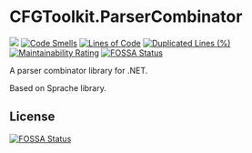 # CFGToolkit.ParserCombinator
[<img src="https://img.shields.io/nuget/vpre/CFGToolkit.ParserCombinator.svg">]( https://www.nuget.org/packages/CFGToolkit.ParserCombinator)
[![Code Smells](https://sonarcloud.io/api/project_badges/measure?project=CFGToolkit_CFGToolkit.ParserCombinator&metric=code_smells)](https://sonarcloud.io/summary/new_code?id=CFGToolkit_CFGToolkit.ParserCombinator)
[![Lines of Code](https://sonarcloud.io/api/project_badges/measure?project=CFGToolkit_CFGToolkit.ParserCombinator&metric=ncloc)](https://sonarcloud.io/summary/new_code?id=CFGToolkit_CFGToolkit.ParserCombinator)
[![Duplicated Lines (%)](https://sonarcloud.io/api/project_badges/measure?project=CFGToolkit_CFGToolkit.ParserCombinator&metric=duplicated_lines_density)](https://sonarcloud.io/summary/new_code?id=CFGToolkit_CFGToolkit.ParserCombinator)
[![Maintainability Rating](https://sonarcloud.io/api/project_badges/measure?project=CFGToolkit_CFGToolkit.ParserCombinator&metric=sqale_rating)](https://sonarcloud.io/summary/new_code?id=CFGToolkit_CFGToolkit.ParserCombinator)
[![FOSSA Status](https://app.fossa.com/api/projects/git%2Bgithub.com%2FCFGToolkit%2FCFGToolkit.ParserCombinator.svg?type=shield)](https://app.fossa.com/projects/git%2Bgithub.com%2FCFGToolkit%2FCFGToolkit.ParserCombinator?ref=badge_shield)

A parser combinator library for .NET.

Based on Sprache library.


## License
[![FOSSA Status](https://app.fossa.com/api/projects/git%2Bgithub.com%2FCFGToolkit%2FCFGToolkit.ParserCombinator.svg?type=large)](https://app.fossa.com/projects/git%2Bgithub.com%2FCFGToolkit%2FCFGToolkit.ParserCombinator?ref=badge_large)